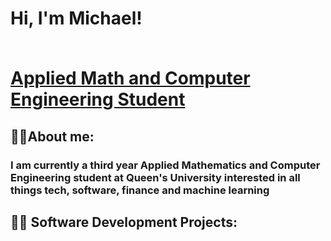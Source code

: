 <h1>Hi, I'm Michael! 
  
<br/><a href="https://www.linkedin.com/in/michaelkokorudz/">Applied Math and Computer Engineering Student</a> 
<h2>👨‍💼About me:</h2>
<h3>I am currently a third year Applied Mathematics and Computer Engineering student at Queen's University interested in all things tech, software, finance and machine learning
</h3>
<h2>👨‍💻 Software Development Projects:</h2>

